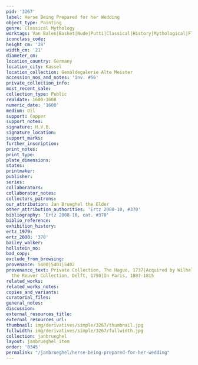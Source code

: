 ```yaml
---
pid: '3267'
label: Herse Being Prepared for her Wedding
object_type: Painting
genre: Classical Mythology
worktags: Van Balen|Basket|Nude|Putti|Classical|History|Mythological|Flowers
iconclass_code:
height_cm: '28'
width_cm: '21'
diameter_cm:
location_country: Germany
location_city: Kassel
location_collection: Gemäldegalerie Alte Meister
accession_nos_and_notes: 'inv. #56'
private_collection_info:
most_recent_sale:
collection_type: Public
realdate: 1600-1608
numeric_date: '1600'
medium: Oil
support: Copper
support_notes:
signature: H.V.B.
signature_location:
support_marks:
further_inscription:
print_notes:
print_type:
plate_dimensions:
states:
printmaker:
publisher:
series:
collaborators:
collaborator_notes:
collectors_patrons:
our_attribution: Jan Brueghel the Elder
other_attribution_authorities: 'Ertz 2008-10, #370'
bibliography: 'Ertz 2008-10, cat. #370'
biblio_reference:
exhibition_history:
ertz_1979:
ertz_2008: '370'
bailey_walker:
hollstein_no:
bad_copy:
exclude_from_browsing:
provenance: 5400|5401|5402
provenance_text: Private Collection, The Hague, 1737|Acquired by Wilhelm VIII from
  the Reuver Collection, Delft, 1750|In Paris, 1807-1815
related_works:
related_works_notes:
copies_and_variants:
curatorial_files:
general_notes:
discussion:
external_resources_title:
external_resources_url:
thumbnail: img/derivatives/simple/3267/thumbnail.jpg
fullwidth: img/derivatives/simple/3267/fullwidth.jpg
collection: janbrueghel
layout: janbrueghel_item
order: '0345'
permalink: "/janbrueghel/herse-being-prepared-for-her-wedding"
---
```


